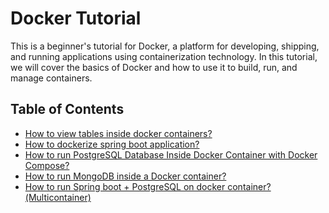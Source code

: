 # Docker Tutorial
This is a beginner's tutorial for Docker, a platform for developing, shipping, and running applications using containerization technology. In this tutorial, we will cover the basics of Docker and how to use it to build, run, and manage containers.

## Table of Contents
- [How to view tables inside docker containers?](https://github.com/telman03/docker-tutorial/blob/main/tutorial/dbtables.md)<br>
- [How to dockerize spring boot application?](https://github.com/telman03/docker-tutorial/blob/main/tutorial/dockerizespringboot.md)
- [How to run PostgreSQL Database Inside Docker Container with Docker Compose?](https://github.com/telman03/docker-tutorial/blob/main/tutorial/docker-postgre.md)
- [How to run MongoDB inside a Docker container?](https://github.com/telman03/docker-tutorial/blob/main/tutorial/dockermongo.md)
- [How to run Spring boot + PostgreSQL on docker container?(Multicontainer)](https://github.com/telman03/docker-tutorial/blob/main/tutorial/springboot-postgre.md)

